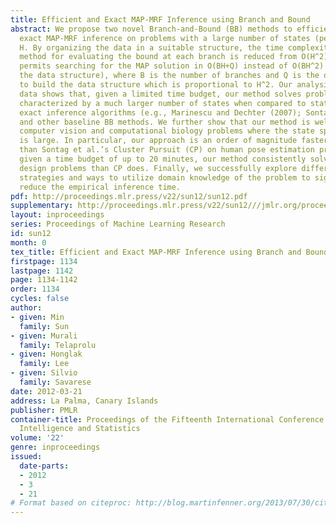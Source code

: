 ```yaml
---
title: Efficient and Exact MAP-MRF Inference using Branch and Bound
abstract: We propose two novel Branch-and-Bound (BB) methods to efficiently solve
  exact MAP-MRF inference on problems with a large number of states (per variable)
  H. By organizing the data in a suitable structure, the time complexity of our best
  method for evaluating the bound at each branch is reduced from O(H^2) to O(H). This
  permits searching for the MAP solution in O(BH+Q) instead of O(BH^2) (without using
  the data structure), where B is the number of branches and Q is the one-time cost
  to build the data structure which is proportional to H^2. Our analysis on synthetic
  data shows that, given a limited time budget, our method solves problems that are
  characterized by a much larger number of states when compared to state-of-the-art
  exact inference algorithms (e.g., Marinescu and Dechter (2007); Sontag et al. (2008))
  and other baseline BB methods. We further show that our method is well suited for
  computer vision and computational biology problems where the state space (per variable)
  is large. In particular, our approach is an order of magnitude faster on average
  than Sontag et al.’s Cluster Pursuit (CP) on human pose estimation problems. Moreover,
  given a time budget of up to 20 minutes, our method consistently solves more protein
  design problems than CP does. Finally, we successfully explore different branching
  strategies and ways to utilize domain knowledge of the problem to significantly
  reduce the empirical inference time.
pdf: http://proceedings.mlr.press/v22/sun12/sun12.pdf
supplementary: http://proceedings.mlr.press/v22/sun12///jmlr.org/proceedings/papers/v22/sun12/sun12Supple.pdf
layout: inproceedings
series: Proceedings of Machine Learning Research
id: sun12
month: 0
tex_title: Efficient and Exact MAP-MRF Inference using Branch and Bound
firstpage: 1134
lastpage: 1142
page: 1134-1142
order: 1134
cycles: false
author:
- given: Min
  family: Sun
- given: Murali
  family: Telaprolu
- given: Honglak
  family: Lee
- given: Silvio
  family: Savarese
date: 2012-03-21
address: La Palma, Canary Islands
publisher: PMLR
container-title: Proceedings of the Fifteenth International Conference on Artificial
  Intelligence and Statistics
volume: '22'
genre: inproceedings
issued:
  date-parts:
  - 2012
  - 3
  - 21
# Format based on citeproc: http://blog.martinfenner.org/2013/07/30/citeproc-yaml-for-bibliographies/
---
```

